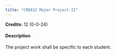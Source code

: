 ```yaml
---
title: "CRD812 Major Project-II"
---
```

**Credits:** 12 (0-0-24)

#### Description
The project work shall be specific to each student.